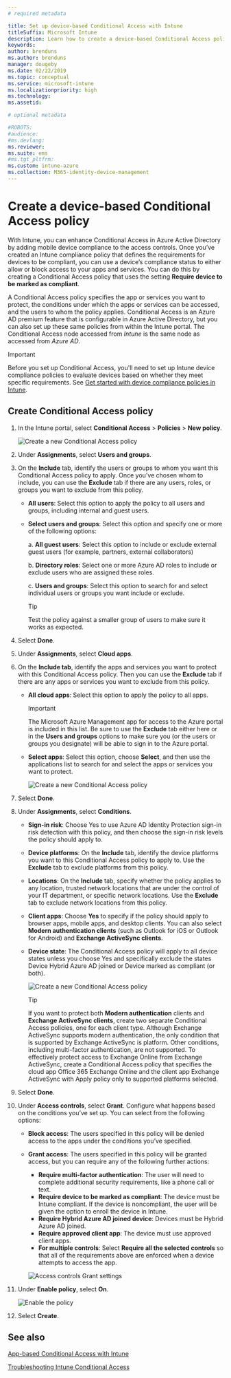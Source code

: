 ```yaml
---
# required metadata

title: Set up device-based Conditional Access with Intune
titleSuffix: Microsoft Intune
description: Learn how to create a device-based Conditional Access policy based on Microsoft Intune device compliance and mobile app management.
keywords:
author: brenduns
ms.author: brenduns
manager: dougeby
ms.date: 02/22/2019
ms.topic: conceptual
ms.service: microsoft-intune
ms.localizationpriority: high
ms.technology:
ms.assetid: 

# optional metadata

#ROBOTS:
#audience:
#ms.devlang:
ms.reviewer:
ms.suite: ems
#ms.tgt_pltfrm:
ms.custom: intune-azure
ms.collection: M365-identity-device-management
---
```


# Create a device-based Conditional Access policy

With Intune, you can enhance Conditional Access in Azure Active Directory by adding mobile device compliance to the access controls. Once you’ve created an Intune compliance policy that defines the requirements for devices to be compliant, you can use a device’s compliance status to either allow or block access to your apps and services. You can do this by creating a Conditional Access policy that uses the setting **Require device to be marked as compliant**.  

A Conditional Access policy specifies the app or services you want to protect, the conditions under which the apps or services can be accessed, and the users to whom the policy applies. Conditional Access is an Azure AD premium feature that is configurable in Azure Active Directory, but you can also set up these same policies from within the Intune portal. The Conditional Access node accessed from *Intune* is the same node as accessed from *Azure AD*.  

> [!IMPORTANT]
> Before you set up Conditional Access, you'll need to set up Intune device compliance policies to evaluate devices based on whether they meet specific requirements. See [Get started with device compliance policies in Intune](device-compliance-get-started.md).

## Create Conditional Access policy

1. In the Intune portal, select **Conditional Access** > **Policies** > **New policy**.
   
    ![Create a new Conditional Access policy](./media/create-conditional-access-intune/create-ca.png)
 
2. Under **Assignments**, select **Users and groups**. 
3. On the **Include** tab, identify the users or groups to whom you want this Conditional Access policy to apply. Once you’ve chosen whom to include, you can use the **Exclude** tab if there are any users, roles, or groups you want to exclude from this policy.  
    - **All users**: Select this option to apply the policy to all users and groups, including internal and guest users.
  
    - **Select users and groups**: Select this option and specify one or more of the following options:
  
      a. **All guest users**: Select this option to include or exclude external guest users (for example, partners, external collaborators)
       
      b. **Directory roles**: Select one or more Azure AD roles to include or exclude users who are assigned these roles.
      
      c. **Users and groups**: Select this option to search for and select individual users or groups you want include or exclude.
     
       > [!TIP]  
       > Test the policy against a smaller group of users to make sure it works as expected.
4. Select **Done**.
5. Under **Assignments**, select **Cloud apps**. 
6. On the **Include tab**, identify the apps and services you want to protect with this Conditional Access policy. Then you can use the **Exclude** tab if there are any apps or services you want to exclude from this policy.
    - **All cloud apps**: Select this option to apply the policy to all apps.
      > [!IMPORTANT]  
      > The Microsoft Azure Management app for access to the Azure portal is included in this list. Be sure to use the **Exclude** tab either here or in the **Users and groups** options to make sure you (or the users or groups you designate) will be able to sign in to the Azure portal. 

    - **Select apps**: Select this option, choose **Select**, and then use the applications list to search for and select the apps or services you want to protect.
    
      ![Create a new Conditional Access policy](./media/create-conditional-access-intune/create-ca-select-apps.png)

7. Select **Done**.
8. Under **Assignments**, select **Conditions**.
    - **Sign-in risk**: Choose Yes to use Azure AD Identity Protection sign-in risk detection with this policy, and then choose the sign-in risk levels the policy should apply to.
    - **Device platforms**: On the **Include** tab, identify the device platforms you want to this Conditional Access policy to apply to. Use the **Exclude** tab to exclude platforms from this policy.
    - **Locations**: On the **Include** tab, specify whether the policy applies to any location, trusted network locations that are under the control of your IT department, or specific network locations. Use the **Exclude** tab to exclude network locations from this policy. 
    - **Client apps**: Choose **Yes** to specify if the policy should apply to browser apps, mobile apps, and desktop clients. You can also select **Modern authentication clients** (such as Outlook for iOS or Outlook for Android) and **Exchange ActiveSync clients**.
    - **Device state**: The Conditional Access policy will apply to all device states unless you choose Yes and specifically exclude the states Device Hybrid Azure AD joined or Device marked as compliant (or both).
    
      ![Create a new Conditional Access policy](./media/create-conditional-access-intune/create-ca-device-platforms.png)

      > [!TIP]  
      > If you want to protect both **Modern authentication** clients and **Exchange ActiveSync clients**, create two separate Conditional Access policies, one for each client type. Although Exchange ActiveSync supports modern authentication, the only condition that is supported by Exchange ActiveSync is platform. Other conditions, including multi-factor authentication, are not supported. To effectively protect access to Exchange Online from Exchange ActiveSync, create a Conditional Access policy that specifies the cloud app Office 365 Exchange Online and the client app Exchange ActiveSync with Apply policy only to supported platforms selected.

9. Select **Done**.
10. Under **Access controls**, select **Grant**. Configure what happens based on the conditions you’ve set up.  You can select from the following options:
    - **Block access**: The users specified in this policy will be denied access to the apps under the conditions you’ve specified.
    - **Grant access**: The users specified in this policy will be granted access, but you can require any of the following further actions:
      - **Require multi-factor authentication**: The user will need to complete additional security requirements, like a phone call or text.
      - **Require device to be marked as compliant**: The device must be Intune compliant. If the device is noncompliant, the user will be given the option to enroll the device in Intune. 
      - **Require Hybrid Azure AD joined device**: Devices must be Hybrid Azure AD joined.
      - **Require approved client app**: The device must use approved client apps. 
      - **For multiple controls**: Select **Require all the selected controls** so that all of the requirements above are enforced when a device attempts to access the app.
    
      ![Access controls Grant settings](./media/create-conditional-access-intune/create-ca-grant-access-settings.png)
 
11. Under **Enable policy**, select **On**.
     
     ![Enable the policy](./media/create-conditional-access-intune/enable-policy.png)

12. Select **Create**.

## See also
[App-based Conditional Access with Intune](app-based-conditional-access-intune.md)

[Troubleshooting Intune Conditional Access](https://support.microsoft.com/help/4456106)
